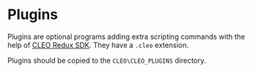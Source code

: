 # Plugins

Plugins are optional programs adding extra scripting commands with the help of [CLEO Redux SDK](./sdk.md). They have a `.cleo` extension.

Plugins should be copied to the `CLEO\CLEO_PLUGINS` directory.
